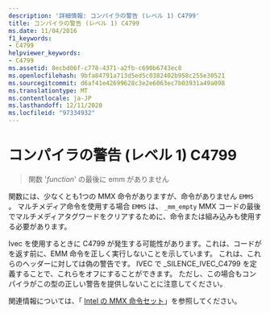 ```yaml
---
description: '詳細情報: コンパイラの警告 (レベル 1) C4799'
title: コンパイラの警告 (レベル 1) C4799
ms.date: 11/04/2016
f1_keywords:
- C4799
helpviewer_keywords:
- C4799
ms.assetid: 8ecbd06f-c778-4371-a2fb-c690b6743ec8
ms.openlocfilehash: 9bfa84791a713d5ed5c0382402b958c255e30521
ms.sourcegitcommit: d6af41e42699628c3e2e6063ec7b03931a49a098
ms.translationtype: MT
ms.contentlocale: ja-JP
ms.lasthandoff: 12/11/2020
ms.locfileid: "97334932"
---
```

# <a name="compiler-warning-level-1-c4799"></a>コンパイラの警告 (レベル 1) C4799

> 関数 '*function*' の最後に emm がありません

関数には、少なくとも1つの MMX 命令がありますが、命令がありません `EMMS` 。 マルチメディア命令を使用する場合 `EMMS` は、 `_mm_empty` MMX コードの最後でマルチメディアタグワードをクリアするために、命令または組み込みも使用する必要があります。

Ivec を使用するときに C4799 が発生する可能性があります。これは、コードがを返す前に、EMM 命令を正しく実行しないことを示しています。 これは、これらのヘッダーに対しては偽の警告です。 IVEC で _SILENCE_IVEC_C4799 を定義することで、これらをオフにすることができます。 ただし、この場合もコンパイラがこの型の正しい警告を提供しないことに注意してください。

関連情報については、「 [Intel の MMX 命令セット](../../assembler/inline/intel-s-mmx-instruction-set.md)」を参照してください。
